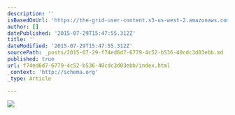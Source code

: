 ```yaml
---
description: ''
isBasedOnUrl: 'https://the-grid-user-content.s3-us-west-2.amazonaws.com/0b85a111-7094-4570-ac1b-782cbbf9360c.jpg'
author: []
datePublished: '2015-07-29T15:47:55.312Z'
title: ''
dateModified: '2015-07-29T15:47:55.312Z'
sourcePath: _posts/2015-07-29-f74ed6d7-6779-4c52-b536-40cdc3d03ebb.md
published: true
url: f74ed6d7-6779-4c52-b536-40cdc3d03ebb/index.html
_context: 'http://schema.org'
_type: Article

---
```

![](https://the-grid-user-content.s3-us-west-2.amazonaws.com/0b85a111-7094-4570-ac1b-782cbbf9360c.jpg)